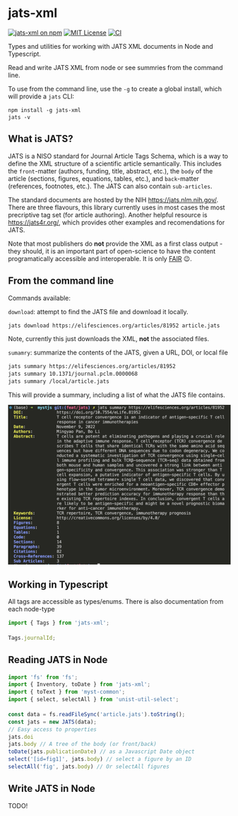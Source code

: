 # jats-xml

[![jats-xml on npm](https://img.shields.io/npm/v/jats-xml.svg)](https://www.npmjs.com/package/jats-xml)
[![MIT License](https://img.shields.io/badge/license-MIT-blue.svg)](https://github.com/curvenote/jats-xml/blob/main/LICENSE)
[![CI](https://github.com/curvenote/jats-xml/workflows/CI/badge.svg)](https://github.com/curvenote/jats-xml/actions)

Types and utilities for working with JATS XML documents in Node and Typescript.

Read and write JATS XML from node or see summries from the command line.

To use from the command line, use the `-g` to create a global install, which will provide a `jats` CLI:

```
npm install -g jats-xml
jats -v
```

## What is JATS?

JATS is a NISO standard for Journal Article Tags Schema, which is a way to define the XML structure of a scientific article semantically. This includes the `front`-matter (authors, funding, title, abstract, etc.), the `body` of the article (sections, figures, equations, tables, etc.), and `back`-matter (references, footnotes, etc.). The JATS can also contain `sub-articles`.

The standard documents are hosted by the NIH <https://jats.nlm.nih.gov/>. There are three flavours, this library currently uses in most cases the most precriptive tag set (for article authoring). Another helpful resource is <https://jats4r.org/>, which provides other examples and recomendations for JATS.

Note that most publishers do **not** provide the XML as a first class output - they should, it is an important part of open-science to have the content programatically accessible and interoperable. It is only [FAIR](https://www.go-fair.org/fair-principles/) 😉.

## From the command line

Commands available:

`download`: attempt to find the JATS file and download it locally.

```bash
jats download https://elifesciences.org/articles/81952 article.jats
```

Note, currently this just downloads the XML, **not** the associated files.

`sumamry`: summarize the contents of the JATS, given a URL, DOI, or local file

```bash
jats summary https://elifesciences.org/articles/81952
jats summary 10.1371/journal.pclm.0000068
jats summary /local/article.jats
```

This will provide a summary, including a list of what the JATS file contains.

![Output of `jats summary`](/images/jats-output.png)

## Working in Typescript

All tags are accessible as types/enums. There is also documentation from each node-type

```typescript
import { Tags } from 'jats-xml';

Tags.journalId;
```

## Reading JATS in Node

```typescript
import 'fs' from 'fs';
import { Inventory, toDate } from 'jats-xml';
import { toText } from 'myst-common';
import { select, selectAll } from 'unist-util-select';

const data = fs.readFileSync('article.jats').toString();
const jats = new JATS(data);
// Easy access to properties
jats.doi
jats.body // A tree of the body (or front/back)
toDate(jats.publicationDate) // as a Javascript Date object
select('[id=fig1]', jats.body) // select a figure by an ID
selectAll('fig', jats.body) // Or selectAll figures
```

## Write JATS in Node

TODO!
